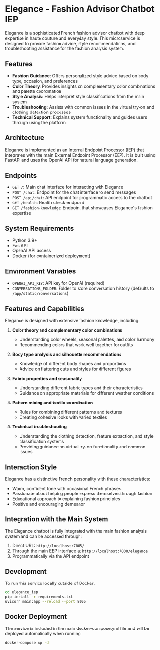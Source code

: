 # Elegance - Fashion Advisor Chatbot IEP

Elegance is a sophisticated French fashion advisor chatbot with deep expertise in haute couture and everyday style. This microservice is designed to provide fashion advice, style recommendations, and troubleshooting assistance for the fashion analysis system.

## Features

- **Fashion Guidance**: Offers personalized style advice based on body type, occasion, and preferences
- **Color Theory**: Provides insights on complementary color combinations and palette coordination
- **Style Analysis**: Helps interpret style classifications from the main system
- **Troubleshooting**: Assists with common issues in the virtual try-on and clothing detection processes
- **Technical Support**: Explains system functionality and guides users through using the platform

## Architecture

Elegance is implemented as an Internal Endpoint Processor (IEP) that integrates with the main External Endpoint Processor (EEP). It is built using FastAPI and uses the OpenAI API for natural language generation.

## Endpoints

- `GET /`: Main chat interface for interacting with Elegance
- `POST /chat`: Endpoint for the chat interface to send messages
- `POST /api/chat`: API endpoint for programmatic access to the chatbot
- `GET /health`: Health check endpoint
- `GET /fashion-knowledge`: Endpoint that showcases Elegance's fashion expertise

## System Requirements

- Python 3.9+
- FastAPI
- OpenAI API access
- Docker (for containerized deployment)

## Environment Variables

- `OPENAI_API_KEY`: API key for OpenAI (required)
- `CONVERSATIONS_FOLDER`: Folder to store conversation history (defaults to `/app/static/conversations`)

## Features and Capabilities

Elegance is designed with extensive fashion knowledge, including:

1. **Color theory and complementary color combinations**
   - Understanding color wheels, seasonal palettes, and color harmony
   - Recommending colors that work well together for outfits

2. **Body type analysis and silhouette recommendations**
   - Knowledge of different body shapes and proportions
   - Advice on flattering cuts and styles for different figures

3. **Fabric properties and seasonality**
   - Understanding different fabric types and their characteristics
   - Guidance on appropriate materials for different weather conditions

4. **Pattern mixing and textile coordination**
   - Rules for combining different patterns and textures
   - Creating cohesive looks with varied textiles

5. **Technical troubleshooting**
   - Understanding the clothing detection, feature extraction, and style classification systems
   - Providing guidance on virtual try-on functionality and common issues

## Interaction Style

Elegance has a distinctive French personality with these characteristics:
- Warm, confident tone with occasional French phrases
- Passionate about helping people express themselves through fashion
- Educational approach to explaining fashion principles
- Positive and encouraging demeanor

## Integration with the Main System

The Elegance chatbot is fully integrated with the main fashion analysis system and can be accessed through:
1. Direct URL: `http://localhost:7005/`
2. Through the main EEP interface at `http://localhost:7000/elegance`
3. Programmatically via the API endpoint

## Development

To run this service locally outside of Docker:

```bash
cd elegance_iep
pip install -r requirements.txt
uvicorn main:app --reload --port 8005
```

## Docker Deployment

The service is included in the main docker-compose.yml file and will be deployed automatically when running:

```bash
docker-compose up -d
``` 